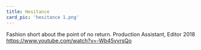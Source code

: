 ```yaml
---
title: Hesitance
card_pic: 'hesitance 1.png'
---
```

Fashion short about the point of no return.
Production Assistant, Editor 2018
https://www.youtube.com/watch?v=-Wb45vvrsQo

